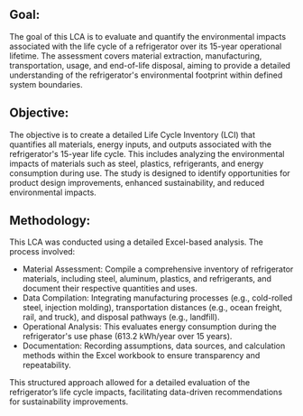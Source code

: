 ## Goal:
The goal of this LCA is to evaluate and quantify the environmental impacts associated with the life cycle of a refrigerator over its 15-year operational lifetime. The assessment covers material extraction, manufacturing, transportation, usage, and end-of-life disposal, aiming to provide a detailed understanding of the refrigerator's environmental footprint within defined system boundaries.

## Objective:
The objective is to create a detailed Life Cycle Inventory (LCI) that quantifies all materials, energy inputs, and outputs associated with the refrigerator's 15-year life cycle. This includes analyzing the environmental impacts of materials such as steel, plastics, refrigerants, and energy consumption during use. The study is designed to identify opportunities for product design improvements, enhanced sustainability, and reduced environmental impacts.

## Methodology:
This LCA was conducted using a detailed Excel-based analysis. The process involved:

- Material Assessment: Compile a comprehensive inventory of refrigerator materials, including steel, aluminum, plastics, and refrigerants, and document their respective quantities and uses.
- Data Compilation: Integrating manufacturing processes (e.g., cold-rolled steel, injection molding), transportation distances (e.g., ocean freight, rail, and truck), and disposal pathways (e.g., landfill).
- Operational Analysis: This evaluates energy consumption during the refrigerator's use phase (613.2 kWh/year over 15 years).
- Documentation: Recording assumptions, data sources, and calculation methods within the Excel workbook to ensure transparency and repeatability.
  
This structured approach allowed for a detailed evaluation of the refrigerator’s life cycle impacts, facilitating data-driven recommendations for sustainability improvements.
